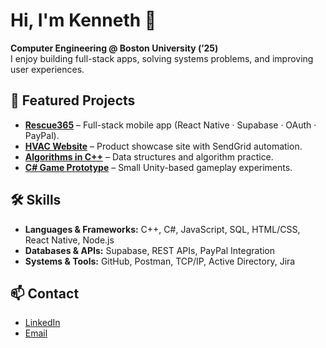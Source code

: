 # Hi, I'm Kenneth 👋

**Computer Engineering @ Boston University (’25)**  
I enjoy building full-stack apps, solving systems problems, and improving user experiences.  

## 🚀 Featured Projects
- **[Rescue365](https://github.com/Rescue365-org/r365)** – Full-stack mobile app (React Native · Supabase · OAuth · PayPal).  
- **[HVAC Website](#)** – Product showcase site with SendGrid automation.  
- **[Algorithms in C++](#)** – Data structures and algorithm practice.  
- **[C# Game Prototype](#)** – Small Unity-based gameplay experiments.  

## 🛠 Skills
- **Languages & Frameworks:** C++, C#, JavaScript, SQL, HTML/CSS, React Native, Node.js  
- **Databases & APIs:** Supabase, REST APIs, PayPal Integration  
- **Systems & Tools:** GitHub, Postman, TCP/IP, Active Directory, Jira  

## 📫 Contact
- [LinkedIn](https://www.linkedin.com/in/kenneth-byun-17031821b/)  
- [Email](mailto:kennethbyun1@gmail.com)  
